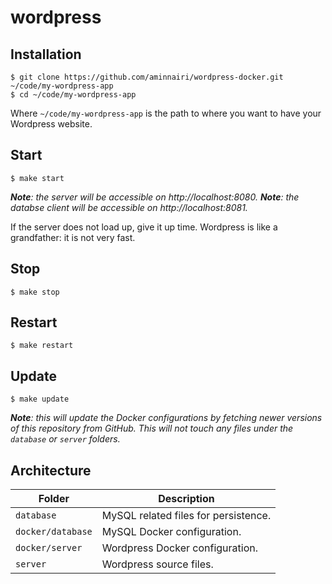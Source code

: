 # wordpress

## Installation

```console
$ git clone https://github.com/aminnairi/wordpress-docker.git ~/code/my-wordpress-app
$ cd ~/code/my-wordpress-app
```

Where `~/code/my-wordpress-app` is the path to where you want to have your Wordpress website.

## Start

```console
$ make start
```

***Note**: the server will be accessible on http://localhost:8080.*
***Note**: the databse client will be accessible on http://localhost:8081.*

If the server does not load up, give it up time. Wordpress is like a grandfather: it is not very fast.

## Stop

```console
$ make stop
```

## Restart

```console
$ make restart
```

## Update

```console
$ make update
```

***Note**: this will update the Docker configurations by fetching newer versions of this repository from GitHub. This will not touch any files under the `database` or `server` folders.*

## Architecture

Folder | Description
---|---
`database` | MySQL related files for persistence.
`docker/database` | MySQL Docker configuration.
`docker/server` | Wordpress Docker configuration.
`server` | Wordpress source files.